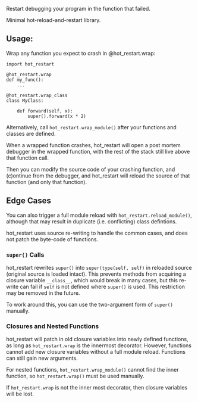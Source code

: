 Restart debugging your program in the function that failed.

Minimal hot-reload-and-restart library.

## Usage:

Wrap any function you expect to crash in @hot_restart.wrap:

```
import hot_restart

@hot_restart.wrap
def my_func():
    ...

@hot_restart.wrap_class
class MyClass:

    def forward(self, x):
        super().forward(x * 2)
```

Alternatively, call `hot_restart.wrap_module()` after your functions and
classes are defined.

When a wrapped function crashes, hot_restart will open a post mortem debugger
in the wrapped function, with the rest of the stack still live above that
function call.

Then you can modify the source code of your crashing function, and (c)ontinue
from the debugger, and hot_restart will reload the source of that function (and
only that function).


## Edge Cases

You can also trigger a full module reload with `hot_restart.reload_module()`,
although that may result in duplicate (i.e. conflicting) class defintions.

hot_restart uses source re-writing to handle the common cases, and does not
patch the byte-code of functions.

### `super()` Calls

hot_restart rewrites `super()` into `super(type(self, self)` in reloaded source
(original source is loaded intact). This prevents methods from acquiring a
closure variable `__class__`, which would break in many cases, but this
re-write can fail if `self` is not defined where `super()` is used. This
restriction may be removed in the future.

To work around this, you can use the two-argument form of `super()` manually.

### Closures and Nested Functions

hot_restart will patch in old closure variables into newly defined functions,
as long as `hot_restart.wrap` is the innermost decorator.
However, functions cannot add new closure variables without a full module
reload. Functions can still gain new arguments.

For nested functions, `hot_restart.wrap_module()` cannot find the inner
function, so `hot_restart.wrap()` must be used manually.

If `hot_restart.wrap` is not the inner most decorator, then closure variables
will be lost.
